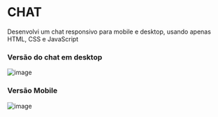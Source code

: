 # CHAT

Desenvolvi um chat responsivo para mobile e desktop, usando apenas HTML, CSS e JavaScript

### Versão do chat em desktop
![image](https://user-images.githubusercontent.com/54282051/216740993-1541eaf7-9aef-4f2b-a41f-5d49713d0480.png)


### Versão Mobile
![image](https://user-images.githubusercontent.com/54282051/216741096-160f9b1f-0637-4263-b175-8b50bb516977.png)
